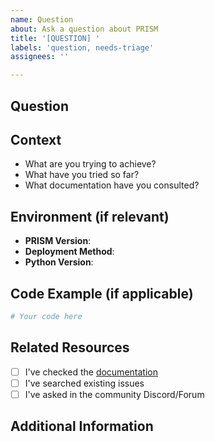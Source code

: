 ```yaml
---
name: Question
about: Ask a question about PRISM
title: '[QUESTION] '
labels: 'question, needs-triage'
assignees: ''

---
```


## Question
<!-- Ask your question clearly and concisely -->

## Context
<!-- Provide context to help us understand your question better -->
- What are you trying to achieve?
- What have you tried so far?
- What documentation have you consulted?

## Environment (if relevant)
- **PRISM Version**: <!-- e.g., 1.0.0 -->
- **Deployment Method**: <!-- Docker, Kubernetes, Local Development -->
- **Python Version**: <!-- e.g., 3.11.0 -->

## Code Example (if applicable)
<!-- If your question involves code, please provide a minimal example -->
```python
# Your code here
```

## Related Resources
<!-- Links to documentation, issues, or discussions you've already checked -->
- [ ] I've checked the [documentation](https://docs.prism-ai.io)
- [ ] I've searched existing issues
- [ ] I've asked in the community Discord/Forum

## Additional Information
<!-- Any other information that might help answer your question -->
